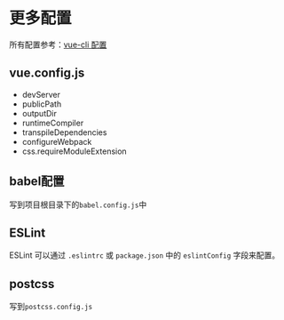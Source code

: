 # 更多配置
所有配置参考：[vue-cli 配置](https://cli.vuejs.org/zh/config/##%E5%85%A8%E5%B1%80-cli-%E9%85%8D%E7%BD%AE)

## vue.config.js

- devServer
- publicPath
- outputDir
- runtimeCompiler
- transpileDependencies
- configureWebpack
- css.requireModuleExtension

## babel配置

写到项目根目录下的`babel.config.js`中

## ESLint

ESLint 可以通过 `.eslintrc` 或 `package.json` 中的 `eslintConfig` 字段来配置。

## postcss

写到`postcss.config.js`

